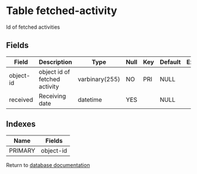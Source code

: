 Table fetched-activity
===========

Id of fetched activities

Fields
------

| Field     | Description                   | Type           | Null | Key | Default | Extra |
| --------- | ----------------------------- | -------------- | ---- | --- | ------- | ----- |
| object-id | object id of fetched activity | varbinary(255) | NO   | PRI | NULL    |       |
| received  | Receiving date                | datetime       | YES  |     | NULL    |       |

Indexes
------------

| Name    | Fields    |
| ------- | --------- |
| PRIMARY | object-id |


Return to [database documentation](help/database)

